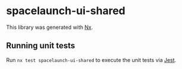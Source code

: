 # spacelaunch-ui-shared

This library was generated with [Nx](https://nx.dev).

## Running unit tests

Run `nx test spacelaunch-ui-shared` to execute the unit tests via [Jest](https://jestjs.io).
